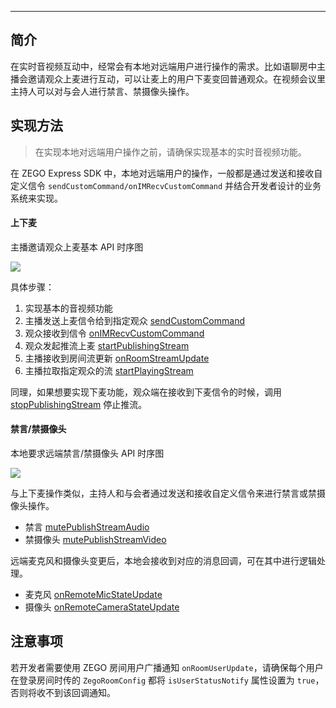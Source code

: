 <Title>如何对远端用户进行上下麦/禁言/禁摄像头操作？</Title>



- - -

## 简介
在实时音视频互动中，经常会有本地对远端用户进行操作的需求。比如语聊房中主播会邀请观众上麦进行互动，可以让麦上的用户下麦变回普通观众。在视频会议里主持人可以对与会人进行禁言、禁摄像头操作。

## 实现方法
> 在实现本地对远端用户操作之前，请确保实现基本的实时音视频功能。

在 ZEGO Express SDK 中，本地对远端用户的操作，一般都是通过发送和接收自定义信令 `sendCustomCommand/onIMRecvCustomCommand` 并结合开发者设计的业务系统来实现。

#### 上下麦
主播邀请观众上麦基本 API 时序图
<Frame width="512" height="auto" caption=""><Frame width="512" height="auto" caption=""><img src="https://doc-media.zego.im/sdk-doc/Pics/FAQ/remote_custom_command_1.png" /></Frame></Frame>

具体步骤：
1. 实现基本的音视频功能
2. 主播发送上麦信令给到指定观众 [sendCustomCommand](https://doc-zh.zego.im/article/api?doc=Express_Video_SDK_API~Java~class~im-zego-zegoexpress-zego-express-engine#send-custom-command) 
3. 观众接收到信令 [onIMRecvCustomCommand](https://doc-zh.zego.im/article/api?doc=Express_Video_SDK_API~Java~class~im-zego-zegoexpress-callback-i-zego-event-handler#on-im-recv-custom-command)
4. 观众发起推流上麦 [startPublishingStream](https://doc-zh.zego.im/article/api?doc=Express_Video_SDK_API~Java~class~im-zego-zegoexpress-zego-express-engine#start-publishing-stream)
5. 主播接收到房间流更新 [onRoomStreamUpdate](https://doc-zh.zego.im/article/api?doc=Express_Video_SDK_API~Java~class~im-zego-zegoexpress-callback-i-zego-event-handler#on-room-stream-update)
6. 主播拉取指定观众的流 [startPlayingStream](https://doc-zh.zego.im/article/api?doc=Express_Video_SDK_API~Java~class~im-zego-zegoexpress-zego-express-engine#start-playing-stream)

同理，如果想要实现下麦功能，观众端在接收到下麦信令的时候，调用 [stopPublishingStream](https://doc-zh.zego.im/article/api?doc=Express_Video_SDK_API~Java~class~im-zego-zegoexpress-zego-express-engine#stop-publishing-stream) 停止推流。 


#### 禁言/禁摄像头
本地要求远端禁言/禁摄像头 API 时序图
<Frame width="512" height="auto" caption=""><Frame width="512" height="auto" caption=""><img src="https://doc-media.zego.im/sdk-doc/Pics/FAQ/remote_custom_command_2.png" /></Frame></Frame>

与上下麦操作类似，主持人和与会者通过发送和接收自定义信令来进行禁言或禁摄像头操作。
- 禁言 [mutePublishStreamAudio](https://doc-zh.zego.im/article/api?doc=Express_Video_SDK_API~Java~class~im-zego-zegoexpress-zego-express-engine#mute-publish-stream-audio)
- 禁摄像头 [mutePublishStreamVideo](https://doc-zh.zego.im/article/api?doc=Express_Video_SDK_API~Java~class~im-zego-zegoexpress-zego-express-engine#mute-publish-stream-video)

远端麦克风和摄像头变更后，本地会接收到对应的消息回调，可在其中进行逻辑处理。
- 麦克风 [onRemoteMicStateUpdate](https://doc-zh.zego.im/article/api?doc=Express_Video_SDK_API~Java~class~im-zego-zegoexpress-callback-i-zego-event-handler#on-remote-mic-state-update)
- 摄像头 [onRemoteCameraStateUpdate](https://doc-zh.zego.im/article/api?doc=Express_Video_SDK_API~Java~class~im-zego-zegoexpress-callback-i-zego-event-handler#on-remote-camera-state-update)

## 注意事项

若开发者需要使用 ZEGO 房间用户广播通知 `onRoomUserUpdate`，请确保每个用户在登录房间时传的 `ZegoRoomConfig` 都将 `isUserStatusNotify` 属性设置为 `true`，否则将收不到该回调通知。
